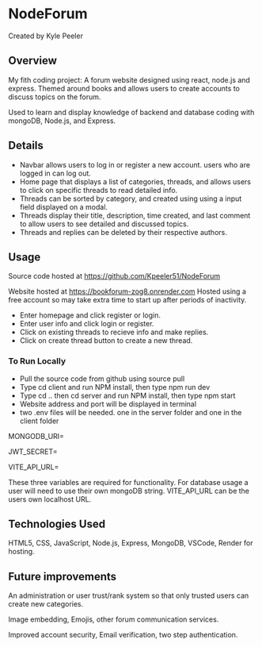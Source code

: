 # NodeForum

Created by Kyle Peeler

## Overview

 My fith coding project: A forum website designed using react, node.js and express.
 Themed around books and allows users to create accounts to discuss topics on the forum.

 Used to learn and display knowledge of backend and database coding with mongoDB, Node.js, and Express.

## Details

* Navbar allows users to log in or register a new account. users who are logged in can log out.
* Home page that displays a list of categories, threads, and allows users to click on specific threads to read detailed info.
* Threads can be sorted by category, and created using using a input field displayed on a modal.
* Threads display their title, description, time created, and last comment to allow users to see detailed and discussed topics.
* Threads and replies can be deleted by their respective authors.

## Usage

Source code hosted at <https://github.com/Kpeeler51/NodeForum>

Website hosted at <https://bookforum-zog8.onrender.com>
Hosted using a free account so may take extra time to start up after periods of inactivity.

* Enter homepage and click register or login.
* Enter user info and click login or register.
* Click on existing threads to recieve info and make replies.
* Click on create thread button to create a new thread.

### To Run Locally

* Pull the source code from github using source pull
* Type cd client and run NPM install, then type npm run dev
* Type cd .. then cd server and run NPM install, then type npm start
* Website address and port will be displayed in terminal
* two .env files will be needed. one in the server folder and one in the client folder

MONGODB_URI=

JWT_SECRET=

VITE_API_URL=

These three variables are required for functionality. For database usage a user will need to use their own mongoDB string.
VITE_API_URL can be the users own localhost URL.

## Technologies Used

HTML5, CSS, JavaScript, Node.js, Express, MongoDB, VSCode, Render for hosting.

## Future improvements

An administration or user trust/rank system so that only trusted users can create new categories.

Image embedding, Emojis, other forum communication services.

Improved account security, Email verification, two step authentication.
